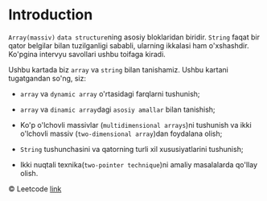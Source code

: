 # Introduction

`Array(massiv)` `data structure`ning asosiy bloklaridan biridir. `String` faqat bir qator belgilar bilan tuzilganligi sababli, ularning ikkalasi ham o'xshashdir. Ko'pgina intervyu savollari ushbu toifaga kiradi.

Ushbu kartada biz `array` va `string` bilan tanishamiz. Ushbu kartani tugatgandan so'ng, siz:

* `array` va `dynamic array` o'rtasidagi farqlarni tushunish;

* `array` va `dinamic array`dagi `asosiy amallar` bilan tanishish;

* Ko'p o'lchovli massivlar (`multidimensional arrays`)ni tushunish va ikki o'lchovli massiv (`two-dimensional array`)dan foydalana olish;

* `String` tushunchasini va qatorning turli xil xususiyatlarini tushunish;

* Ikki nuqtali texnika(`two-pointer technique`)ni amaliy masalalarda qo'llay olish.


© Leetcode [link](https://leetcode.com/explore/learn/card/array-and-string/)